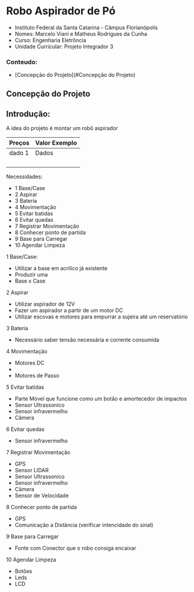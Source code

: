 # Robo Aspirador de Pó

- Instituto Federal da Santa Catarina - Câmpus Florianópolis
- Nomes: Marcelo Viani e Matheus Rodrigues da Cunha
- Curso: Engenharia Eletrôncia
- Unidade Curricular: Projeto Integrador 3

### Conteudo:

- [Concepção do Projeto](#Concepção do Projeto)

## Concepção do Projeto


## Introdução:

A idea do projeto é montar um robô aspirador 


  Preços | Valor Exemplo
  -------|-------
  dado 1 | Dados
         |
         |
         |
         |

Necessidades:

- 1 Base/Case
- 2 Aspirar
- 3 Bateria
- 4 Movimentação
- 5 Evitar batidas
- 6 Evitar quedas
- 7 Registrar Movimentação
- 8 Conhecer ponto de partida
- 9 Base para Carregar
- 10 Agendar Limpeza


1 Base/Case:
- Utilizar a base em acrilico já existente
- Produzir uma
-   Base x Case



        
2 Aspirar
- Utilizar aspirador de 12V
- Fazer um aspirador a partir de um motor DC
- Utilizar escovas e motores para empurrar a sujeira até um reservatório

3 Bateria
- Necessário saber tensão necessária e corrente consumida

4 Movimentação
- Motores DC 
- 
- Motores de Passo

5 Evitar batidas
- Parte Móvel que funcione como um botão e amortecedor de impactos
- Sensor Ultrassonico
- Sensor infravermelho
- Câmera

6 Evitar quedas
- Sensor infravermelho

7 Registrar Movimentação
- GPS
- Sensor LIDAR
- Sensor Ultrassonico
- Sensor infravermelho
- Câmera
- Sensor de Velocidade


8 Conhecer ponto de partida
- GPS
- Comunicação a Distância  (verificar intencidade do sinal)

9 Base para Carregar
- Fonte com Conector que o robo consiga encaixar

10 Agendar Limpeza
- Botões
- Leds
- LCD
